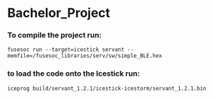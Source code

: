 # Bachelor_Project

### To compile the project run:
```fusesoc run --target=icestick servant --memfile=/fusesoc_libraries/serv/sw/simple_BLE.hex```

### to load the code onto the Icestick run:
```iceprog build/servant_1.2.1/icestick-icestorm/servant_1.2.1.bin```
